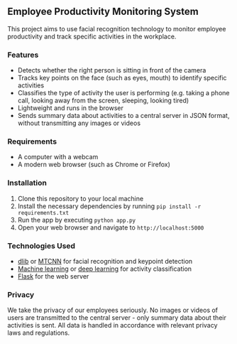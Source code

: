 <h2>Employee Productivity Monitoring System</h2>
<p>This project aims to use facial recognition technology to monitor employee productivity and track specific activities in the workplace.</p>
<h3>Features</h3>
<ul>
  <li>Detects whether the right person is sitting in front of the camera</li>
  <li>Tracks key points on the face (such as eyes, mouth) to identify specific activities</li>
  <li>Classifies the type of activity the user is performing (e.g. taking a phone call, looking away from the screen, sleeping, looking tired)</li>
  <li>Lightweight and runs in the browser</li>
  <li>Sends summary data about activities to a central server in JSON format, without transmitting any images or videos</li>
</ul>
<h3>Requirements</h3>
<ul>
  <li>A computer with a webcam</li>
  <li>A modern web browser (such as Chrome or Firefox)</li>
</ul>
<h3>Installation</h3>
<ol>
  <li>Clone this repository to your local machine</li>
  <li>Install the necessary dependencies by running <code>pip install -r requirements.txt</code></li>
  <li>Run the app by executing <code>python app.py</code></li>
  <li>Open your web browser and navigate to <code>http://localhost:5000</code></li>
</ol>
<h3>Technologies Used</h3>
<ul>
  <li><a href="http://dlib.net/">dlib</a> or <a href="https://github.com/ipazc/mtcnn">MTCNN</a> for facial recognition and keypoint detection</li>
  <li><a href="https://en.wikipedia.org/wiki/Machine_learning">Machine learning</a> or <a href="https://en.wikipedia.org/wiki/Deep_learning">deep learning</a> for activity classification</li>
  <li><a href="https://flask.palletsprojects.com/">Flask</a> for the web server</li>
</ul>
<h3>Privacy</h3>
<p>We take the privacy of our employees seriously. No images or videos of users are transmitted to the central server - only summary data about their activities is sent. All data is handled in accordance with relevant privacy laws and regulations.</p> 
